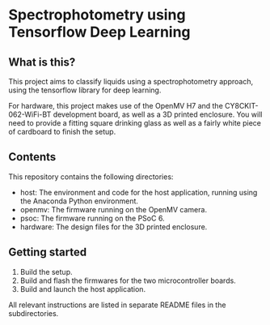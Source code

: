 # Spectrophotometry using Tensorflow Deep Learning
## What is this?
This project aims to classify liquids using a spectrophotometry approach, using the tensorflow library for deep learning.

For hardware, this project makes use of the OpenMV H7 and the CY8CKIT-062-WiFi-BT development board, as well as a 3D printed enclosure. You will need to provide a fitting square drinking glass as well as a fairly white piece of cardboard to finish the setup.

## Contents
This repository contains the following directories:

- host: The environment and code for the host application, running using the Anaconda Python environment.
- openmv: The firmware running on the OpenMV camera.
- psoc: The firmware running on the PSoC 6.
- hardware: The design files for the 3D printed enclosure.

## Getting started
1. Build the setup.
2. Build and flash the firmwares for the two microcontroller boards.
3. Build and launch the host application.

All relevant instructions are listed in separate README files in the subdirectories.